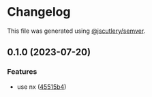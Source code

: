 # Changelog

This file was generated using [@jscutlery/semver](https://github.com/jscutlery/semver).

## 0.1.0 (2023-07-20)


### Features

* use nx ([45515b4](https://github.com/rudderlabs/rudder-sdk-android/commit/45515b427aafceb59d7b19c59ba1cf7fe3116da5))
